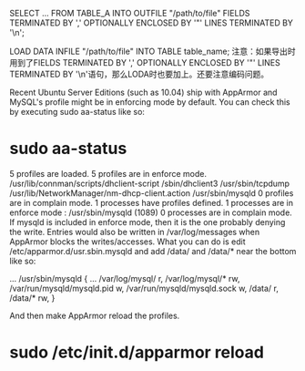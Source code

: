 
SELECT ... FROM TABLE_A
INTO OUTFILE "/path/to/file"
FIELDS TERMINATED BY ',' OPTIONALLY ENCLOSED BY '"'
LINES TERMINATED BY '\n';

LOAD DATA INFILE "/path/to/file" INTO TABLE table_name;
注意：如果导出时用到了FIELDS TERMINATED BY ',' OPTIONALLY ENCLOSED BY '"' LINES TERMINATED BY '\n'语句，那么LODA时也要加上。还要注意编码问题。


Recent Ubuntu Server Editions (such as 10.04) ship with AppArmor and MySQL's profile might be in enforcing mode by default. You can check this by executing sudo aa-status like so:

# sudo aa-status
5 profiles are loaded.
5 profiles are in enforce mode.
   /usr/lib/connman/scripts/dhclient-script
   /sbin/dhclient3
   /usr/sbin/tcpdump
   /usr/lib/NetworkManager/nm-dhcp-client.action
   /usr/sbin/mysqld
0 profiles are in complain mode.
1 processes have profiles defined.
1 processes are in enforce mode :
   /usr/sbin/mysqld (1089)
0 processes are in complain mode.
If mysqld is included in enforce mode, then it is the one probably denying the write. Entries would also be written in /var/log/messages when AppArmor blocks the writes/accesses. What you can do is edit /etc/apparmor.d/usr.sbin.mysqld and add /data/ and /data/* near the bottom like so:

...
/usr/sbin/mysqld {
    ...
    /var/log/mysql/ r,
    /var/log/mysql/* rw,
    /var/run/mysqld/mysqld.pid w,
    /var/run/mysqld/mysqld.sock w,
    /data/ r,
    /data/* rw,
}

And then make AppArmor reload the profiles.

# sudo /etc/init.d/apparmor reload
